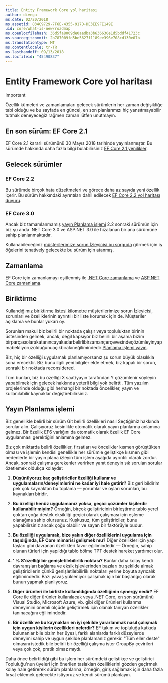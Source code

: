 ```yaml
---
title: Entity Framework Core yol haritası
author: divega
ms.date: 02/20/2018
ms.assetid: 834C9729-7F6E-4355-917D-DE3EE9FE149E
uid: core/what-is-new/roadmap
ms.openlocfilehash: 36d5fa8009de0aadba3b636630e1d5bddf41723c
ms.sourcegitcommit: 2b787009fd5be5627f1189ee396e708cd130e07b
ms.translationtype: MT
ms.contentlocale: tr-TR
ms.lasthandoff: 09/13/2018
ms.locfileid: "45490837"
---
```

# <a name="entity-framework-core-roadmap"></a>Entity Framework Core yol haritası

> [!IMPORTANT]
> Özellik kümeleri ve zamanlamaları gelecek sürümlerin her zaman değişikliğe tabi olduğu ve bu sayfada en güncel, en son planlarımızı hiç yansıtmayabilir tutmak deneyeceğiz rağmen zaman lütfen unutmayın.

## <a name="last-release-ef-core-21"></a>En son sürüm: EF Core 2.1

EF Core 2.1 kararlı sürümünü 30 Mayıs 2018 tarihinde yayınlanmıştır. Bu sürümde hakkında daha fazla bilgi bulabilirsiniz [EF Core 2.1 yenilikler](xref:core/what-is-new/ef-core-2.1).

## <a name="future-releases"></a>Gelecek sürümler

### <a name="ef-core-22"></a>EF Core 2.2

Bu sürümde birçok hata düzeltmeleri ve görece daha az sayıda yeni özellik içerir. Bu sürüm hakkındaki ayrıntıları dahil edilecek [EF Core 2.2 yol haritası duyuru](https://github.com/aspnet/Announcements/issues/308). 

### <a name="ef-core-30"></a>EF Core 3.0

Ancak biz tamamlanmamış [yayın Planlama işlemi](#release-planning-process) 2.2 sonraki sürümün için biz şu anda .NET Core 3.0 ve ASP.NET 3.0 ile hizalanan bir ana sürümüne sahip planlanmaktadır. 

Kullanabileceğiniz [müşterilerimize sorun İzleyicisi bu sorguda](https://github.com/aspnet/EntityFrameworkCore/issues?q=is%3Aopen+is%3Aissue+milestone%3A3.0.0+sort%3Areactions-%2B1-desc) görmek için iş öğelerini tenatively gelecekte bu sürüm için atanmış.

## <a name="schedule"></a>Zamanlama

EF Core için zamanlamayı eşitlenmiş ile [.NET Core zamanlama](https://github.com/dotnet/core/blob/master/roadmap.md) ve [ASP.NET Core zamanlama](https://github.com/aspnet/Home/wiki/Roadmap).

## <a name="backlog"></a>Biriktirme

Kullandığımız [biriktirme listesi kilometre](https://github.com/aspnet/EntityFrameworkCore/issues?q=is%3Aopen+is%3Aissue+milestone%3ABacklog+sort%3Areactions-%2B1-desc) müşterilerimize sorun İzleyicisi, sorunları ve özelliklerinin ayrıntılı bir liste korumak için de. Müşteriler açıklama ve bunlar yukarı oy.

Sorunları makul biz belirli bir noktada çalışır veya topluluktan birinin üstesinden gelmek, ancak, değil kapsıyor biz belirli bir aşama bizim birparçasıolarakatanıncayakadarbelirlibirzamançerçevesindeçözümleyinyapmabekliyoruzolduğunuaçıkbırakıneğilimindedir [Planlama işlemi yayın](#release-planning-process).

Biz, hiç bir özelliği uygulamak planlamıyorsanız şu sorun büyük olasılıkla sona erecektir. Biz bunu ilgili yeni bilgiler elde etmek, biz kapalı bir sorun, sonraki bir noktada reconsidered.

Tüm bunları, biz bu özelliği X saat/yayın tarafından Y çözümlenir söyleyin yapabilmek için gelecek hakkında yeterli bilgi yok belirtti. Tüm yazılım projelerinde olduğu gibi herhangi bir noktada öncelikler, yayın ve kullanılabilir kaynaklar değiştirebilirsiniz.

## <a name="release-planning-process"></a>Yayın Planlama işlemi

Biz genellikle belirli bir sürüm Git belirli özellikleri nasıl Seçtiğimiz hakkında sorular alın. Çalışıyoruz kesinlikle otomatik olarak yayın planlarına anlamına gelmez. Bir özellik EF6 varlığını da otomatik olarak özellik EF Core uygulanması gerektiğini anlamına gelmez.

Biz çok miktarda belirli özellikler, fırsatları ve öncelikler kısmen görüştükten olması ve işlemin kendisi genellikle her sürümle geliştikçe kısmen gibi nedenlerle bir yayın plana izleyin tüm işlem aşağıda ayrıntılı olarak zordur. Ancak, sonraki çalışma gerekenler verirken yanıt deneyin sık sorulan sorular özetlemek oldukça kolaydır:

1. **Düşünüyoruz kaç geliştiriciler özelliği kullanır ve uygulamaların/deneyimlerini ne kadar iyi hale getirir?** Biz geri bildirim pek çok kaynaktan bu toplama — yorumlar ve oyları sorunları, bu kaynakları biridir.

2. **Bu özelliği henüz uygulamanız yoksa, geçici çözümler kişilerdir kullanabilir miyim?** Örneğin, birçok geliştiricinin birleştirme tablo yerel çoktan çoğa destek eksikliği geçici olarak çalışması için eşleme olanağına sahip olursunuz. Kuşkusuz, tüm geliştiriciler, bunu yapabilirsiniz ancak çoğu olabilir ve sayan bir faktörüyle budur.

3. **Bu özelliği uygulamak, bize yakın diğer özelliklerini uygulama için taşıdığında, EF Core mimarisi gelişmek mu?** Diğer özellikler için yapı taşları gibi davranan özellikleri favor eğilimindedir — Örneğin, sahip olunan türleri için yapıldığı tablo bölme TPT destek hareket yardımcı olur.

4. **' % S'özelliği bir genişletilebilirlik noktası?** Bunlar daha kolay kendi davranışları bağlama ve eksik işlevlerinden bazıları bu şekilde almak geliştiricilerin çünkü genişletilebilirlik noktaları yerine boyuta ayrıcalık eğilimindedir. Bazı yavaş yükleniyor çalışmak için bir başlangıç olarak bunun yapmak planlıyoruz.

5. **Diğer ürünleri ile birlikte kullanıldığında özelliğinin synergy nedir?** EF Core ile diğer ürünler kullanılacak veya .NET Core, en son sürümünü Visual Studio, Microsoft Azure, vb. gibi diğer ürünleri kullanma deneyimini önemli ölçüde geliştirmek için olanak tanıyan özellikler tanınacağını eğilimindedir.

6. **Bir özellik ve bu kaynakları en iyi şekilde yararlanmak nasıl çalışmak için uygun kişilerin özellikleri nelerdir?** EF takım ve topluluğa katkıda bulunanlar bile bizim her üyesi, farklı alanlarda farklı düzeylerde deneyimi sahip ve uygun şekilde planlamanız gerekir. "Tüm eller deste" olmasını istedik bile belirli bir özelliği çalışma ister GroupBy çevirileri veya çok çok, pratik olmaz mıydı.

Daha önce belirtildiği gibi bu işlem her sürümdeki geliştikçe ve geliştirici Topluluğu'nun üyeleri için önerilen taslakları özelliklerini gözden geçirmek kolay hale getirerek sürüm planlarına, örneğin, giriş sağlamak için daha fazla fırsat eklemek gelecekte istiyoruz ve kendi sürümü planlayın.
